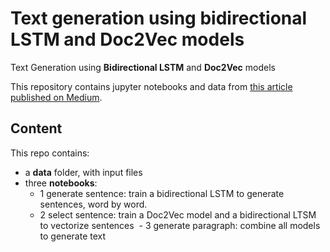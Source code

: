 # Text generation using bidirectional LSTM and Doc2Vec models
Text Generation using **Bidirectional LSTM** and **Doc2Vec** models

This repository contains jupyter notebooks and data from [this article published on Medium](https://medium.com/@david.campion/text-generation-using-bidirectional-lstm-and-doc2vec-models-1-3-8979eb65cb3a).

## Content
This repo contains:
- a **data** folder, with input files
- three **notebooks**:
  - 1 generate sentence: train a bidirectional LSTM to generate sentences, word by word.
  - 2 select sentence: train a Doc2Vec model and a bidirectional LTSM to vectorize sentences
  - 3 generate paragraph: combine all models to generate text
